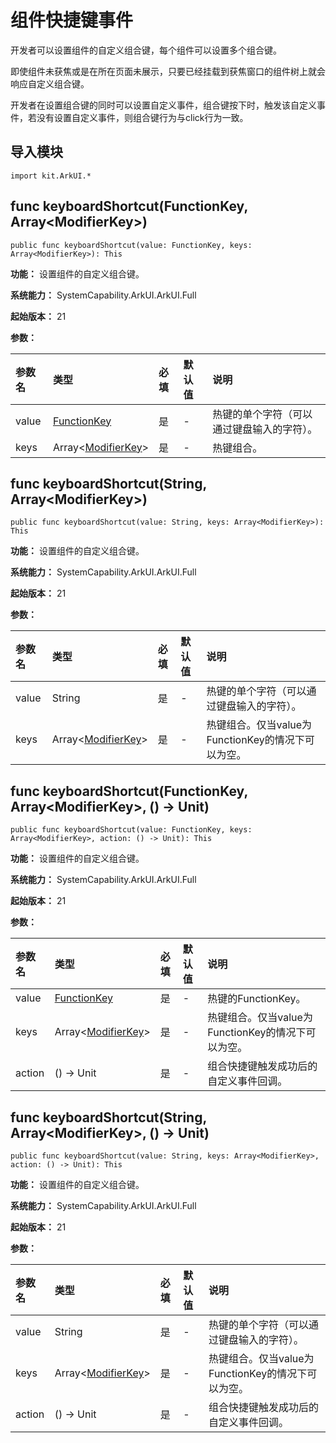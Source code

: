 # 组件快捷键事件

开发者可以设置组件的自定义组合键，每个组件可以设置多个组合键。

即使组件未获焦或是在所在页面未展示，只要已经挂载到获焦窗口的组件树上就会响应自定义组合键。

开发者在设置组合键的同时可以设置自定义事件，组合键按下时，触发该自定义事件，若没有设置自定义事件，则组合键行为与click行为一致。

## 导入模块

```cangjie
import kit.ArkUI.*
```

## func keyboardShortcut(FunctionKey, Array\<ModifierKey>)

```cangjie
public func keyboardShortcut(value: FunctionKey, keys: Array<ModifierKey>): This
```

**功能：** 设置组件的自定义组合键。

**系统能力：** SystemCapability.ArkUI.ArkUI.Full

**起始版本：** 21

**参数：**

|参数名|类型|必填|默认值|说明|
|:---|:---|:---|:---|:---|
|value|[FunctionKey](./cj-common-types.md#enum-functionkey)|是|-|热键的单个字符（可以通过键盘输入的字符）。|
|keys|Array\<[ModifierKey](./cj-common-types.md#enum-modifierkey)>|是|-|热键组合。|

## func keyboardShortcut(String, Array\<ModifierKey>)

```cangjie
public func keyboardShortcut(value: String, keys: Array<ModifierKey>): This
```

**功能：** 设置组件的自定义组合键。

**系统能力：** SystemCapability.ArkUI.ArkUI.Full

**起始版本：** 21

**参数：**

|参数名|类型|必填|默认值|说明|
|:---|:---|:---|:---|:---|
|value|String|是|-|热键的单个字符（可以通过键盘输入的字符）。|
|keys|Array\<[ModifierKey](./cj-common-types.md#enum-modifierkey)>|是|-|热键组合。仅当value为FunctionKey的情况下可以为空。|

## func keyboardShortcut(FunctionKey, Array\<ModifierKey>, () -> Unit)

```cangjie
public func keyboardShortcut(value: FunctionKey, keys: Array<ModifierKey>, action: () -> Unit): This
```

**功能：** 设置组件的自定义组合键。

**系统能力：** SystemCapability.ArkUI.ArkUI.Full

**起始版本：** 21

**参数：**

|参数名|类型|必填|默认值|说明|
|:---|:---|:---|:---|:---|
|value|[FunctionKey](./cj-common-types.md#enum-functionkey)|是|-|热键的FunctionKey。|
|keys|Array\<[ModifierKey](./cj-common-types.md#enum-modifierkey)>|是|-|热键组合。仅当value为FunctionKey的情况下可以为空。|
|action|() -> Unit|是|-|组合快捷键触发成功后的自定义事件回调。|

## func keyboardShortcut(String, Array\<ModifierKey>, () -> Unit)

```cangjie
public func keyboardShortcut(value: String, keys: Array<ModifierKey>, action: () -> Unit): This
```

**功能：** 设置组件的自定义组合键。

**系统能力：** SystemCapability.ArkUI.ArkUI.Full

**起始版本：** 21

**参数：**

|参数名|类型|必填|默认值|说明|
|:---|:---|:---|:---|:---|
|value|String|是|-|热键的单个字符（可以通过键盘输入的字符）。|
|keys|Array\<[ModifierKey](./cj-common-types.md#enum-modifierkey)>|是|-|热键组合。仅当value为FunctionKey的情况下可以为空。|
|action|() -> Unit|是|-|组合快捷键触发成功后的自定义事件回调。|

